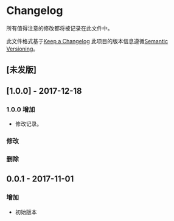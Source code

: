 # Changelog

所有值得注意的修改都将被记录在此文件中。

此文件格式基于[Keep a Changelog](http://keepachangelog.com/en/1.0.0/)
此项目的版本信息遵循[Semantic Versioning](http://semver.org/spec/v2.0.0.html)。

## \[未发版]

## \[1.0.0] - 2017-12-18

### 1.0.0 增加

- 修改记录。

### 修改

### 删除

## 0.0.1 - 2017-11-01

### 增加

- 初始版本

[unreleased]: https://github.com/fengerzh/fengerzh.github.io/compare/v1.0.0...HEAD
[1.0.0]: https://github.com/fengerzh/fengerzh.github.io/compare/v0.0.1...v1.0.0
